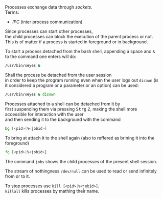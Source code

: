 
Processes exchange data through _sockets_.  
Terms:
+ _IPC_ (inter process communication)

Since processes can start other processes,  
the child processes can block the execution of the parent process or not.  
This is of matter if a process is started in foreground or in background.  

To start a process detached from the bash shell, appending a space and `&` to the command one enters will do:  
```bash
/usr/bin/xeyes &
```
Shall the process be detached from the user session  
in order to keep the program running even when the user logs out
`disown` (is it considered a program or a parameter or an option) can be used:
```bash
/usr/bin/xeyes & disown
```

Processes attached to a shell can be detached from it by  
first suspending them via pressing <kbd>Strg</kbd> <kbd>Z</kbd>, making the shell more accessible for interaction with the user  
and then sending it to the background with the command  
```bash
bg [<pid>|%<jobid>]
```
To bring at attach it to the shell again (also to reffered as brining it into the foreground)
```bash
fg [<pid>|%<jobid>]
```

The command `jobs` shows the child processes of the present shell session.  

The stream of nothingness `/dev/null` can be used to read or send infinitely from or to it.  

To stop processes use `kill [<pid>|%<jobid>]`.  
`killall` kills processes by mathing their name.  
